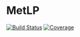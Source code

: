 # MetLP

[![Build Status](https://github.com/josePereiro/MetLP.jl/workflows/CI/badge.svg)](https://github.com/josePereiro/MetLP.jl/actions)
[![Coverage](https://codecov.io/gh/josePereiro/MetLP.jl/branch/main/graph/badge.svg)](https://codecov.io/gh/josePereiro/MetLP.jl)
